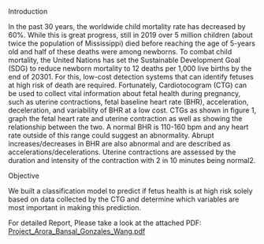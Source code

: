 Introduction 

In the past 30 years, the worldwide child mortality rate has decreased by 60%. While this is great progress, still in 2019 over 5 million children (about twice the population of Mississippi) died before reaching the age of 5-years old and half of these deaths were among newborns. To combat child mortality, the United Nations has set the Sustainable Development Goal (SDG) to reduce newborn mortality to 12 deaths per 1,000 live births by the end of 20301. For this, low-cost detection systems that can identify fetuses at high risk of death are required.
Fortunately, Cardiotocogram (CTG) can be used to collect vital information about fetal health during pregnancy, such as uterine contractions, fetal baseline heart rate (BHR), acceleration, deceleration, and variability of BHR at a low cost. CTGs as shown in figure 1, graph the fetal heart rate and uterine contraction as well as showing the relationship between the two. A normal BHR is 110-160 bpm and any heart rate outside of this range could suggest an abnormality. Abrupt increases/decreases in BHR are also abnormal and are described as accelerations/decelerations. Uterine contractions are assessed by the duration and intensity of the contraction with 2 in 10 minutes being normal2.


Objective 

We built a classification model to predict if fetus health is at high risk solely based on data collected by the CTG and determine which variables are most
important in making this prediction.

For detailed Report, Please take a look at the attached PDF: 
[Project_Arora_Bansal_Gonzales_Wang.pdf](https://github.com/lihasarora/Fetal-Health-Classification/files/7572886/Project_Arora_Bansal_Gonzales_Wang.pdf)
